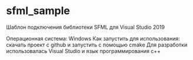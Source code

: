 # sfml_sample  
Шаблон подключения библиотеки SFML для Visual Studio 2019  

Операционная система: Windows
Как запустить для использования: скачать проект с github и запустить с помощью cmake
Для разработки использовалась Visual Studio и язык программирования с++
